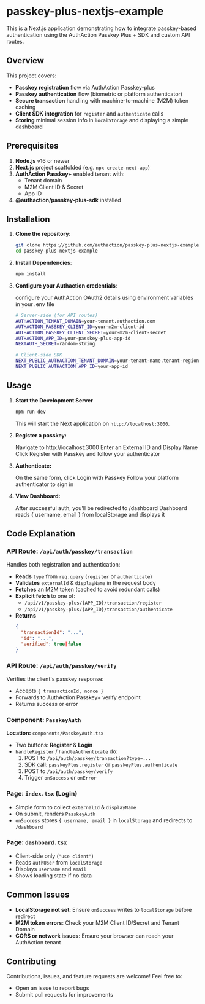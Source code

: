 # passkey-plus-nextjs-example

This is a Next.js application demonstrating how to integrate passkey-based authentication using the AuthAction Passkey Plus + SDK and custom API routes.

## Overview

This project covers:

- **Passkey registration** flow via AuthAction Passkey-plus  
- **Passkey authentication** flow (biometric or platform authenticator)  
- **Secure transaction** handling with machine-to-machine (M2M) token caching  
- **Client SDK integration** for `register` and `authenticate` calls  
- **Storing** minimal session info in `localStorage` and displaying a simple dashboard  

## Prerequisites

1. **Node.js** v16 or newer  
2. **Next.js** project scaffolded (e.g. `npx create-next-app`)  
3. **AuthAction Passkey+** enabled tenant with:  
   - Tenant domain  
   - M2M Client ID & Secret  
   - App ID  
4. **@authaction/passkey-plus-sdk** installed  

## Installation

1. **Clone the repository**:

   ```bash
   git clone https://github.com/authaction/passkey-plus-nextjs-example.git
   cd passkey-plus-nextjs-example
   ```
2. **Install Dependencies**:

   ```bash
   npm install
   ```

3. **Configure your Authaction credentials**:

   configure your AuthAction OAuth2 details using environment variables in your .env file

   ```bash
   # Server-side (for API routes)
   AUTHACTION_TENANT_DOMAIN=your-tenant.authaction.com
   AUTHACTION_PASSKEY_CLIENT_ID=your-m2m-client-id
   AUTHACTION_PASSKEY_CLIENT_SECRET=your-m2m-client-secret
   AUTHACTION_APP_ID=your-passkey-plus-app-id
   NEXTAUTH_SECRET=random-string

   # Client-side SDK
   NEXT_PUBLIC_AUTHACTION_TENANT_DOMAIN=your-tenant-name.tenant-region.authaction.com
   NEXT_PUBLIC_AUTHACTION_APP_ID=your-app-id

   ```

## Usage

1. **Start the Development Server**

    ```bash
    npm run dev
    ```

    This will start the Next application on `http://localhost:3000`.

2. **Register a passkey:**

    Navigate to http://localhost:3000
    Enter an External ID and Display Name
    Click Register with Passkey and follow your authenticator

3. **Authenticate:**

    On the same form, click Login with Passkey
    Follow your platform authenticator to sign in

4. **View Dashboard:**

    After successful auth, you’ll be redirected to /dashboard
    Dashboard reads { username, email } from localStorage and displays it

## Code Explanation

### API Route: `/api/auth/passkey/transaction`

Handles both registration and authentication:
- **Reads** `type` from `req.query` (`register` or `authenticate`)
- **Validates** `externalId` & `displayName` in the request body
- **Fetches** an M2M token (cached to avoid redundant calls)
- **Explicit fetch** to one of:
  - `/api/v1/passkey-plus/{APP_ID}/transaction/register`
  - `/api/v1/passkey-plus/{APP_ID}/transaction/authenticate`
- **Returns**  
  ```json
  {
    "transactionId": "...",
    "id": "...",
    "verified": true|false
  }

### API Route: `/api/auth/passkey/verify`

Verifies the client's passkey response:

* Accepts `{ transactionId, nonce }`
* Forwards to AuthAction Passkey+ verify endpoint
* Returns success or error

### Component: `PasskeyAuth`

**Location:** `components/PasskeyAuth.tsx`

* Two buttons: **Register** & **Login**
* `handleRegister` / `handleAuthenticate` do:
  1. POST to `/api/auth/passkey/transaction?type=...`
  2. SDK call: `passkeyPlus.register` or `passkeyPlus.authenticate`
  3. POST to `/api/auth/passkey/verify`
  4. Trigger `onSuccess` or `onError`

### Page: `index.tsx` (Login)

* Simple form to collect `externalId` & `displayName`
* On submit, renders `PasskeyAuth`
* `onSuccess` stores `{ username, email }` in `localStorage` and redirects to `/dashboard`

### Page: `dashboard.tsx`

* Client-side only (`"use client"`)
* Reads `authUser` from `localStorage`
* Displays `username` and `email`
* Shows loading state if no data

## Common Issues

* **LocalStorage not set**: Ensure `onSuccess` writes to `localStorage` before redirect
* **M2M token errors**: Check your M2M Client ID/Secret and Tenant Domain
* **CORS or network issues**: Ensure your browser can reach your AuthAction tenant

## Contributing

Contributions, issues, and feature requests are welcome! Feel free to:

* Open an issue to report bugs
* Submit pull requests for improvements

